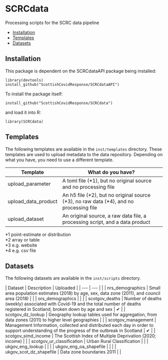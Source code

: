 # SCRCdata

Processing scripts for the SCRC data pipeline

* [Installation](#installation)
* [Templates](#templates)
* [Datasets](#datasets)



## Installation

This package is dependent on the SCRCdataAPI package being installed:

```{r}
library(devtools)
install_github("ScottishCovidResponse/SCRCdataAPI")
```

To install the package itself:

```{r}
install_github("ScottishCovidResponse/SCRCdata")
```

and load it into R:

```{r}
library(SCRCdata)
```


## Templates

The following templates are available in the `inst/templates` directory. These templates are used to upload metadata to the data repository. Depending on what you have, you need to use a different template.

| Template                  | What do you have?                                                                            | 
| ---                       | ---                                                                                          |
| upload_parameter          | A toml file (\*1), but no original source and no processing file                             |
| upload_data_product       | An h5 file (\*2), but no original source (\*3), no raw data (\*4), and no processing file    |
| upload_dataset            | An original source, a raw data file, a processing script, and a data product                 |

\*1 point-estimate or distribution  
\*2 array or table  
\*3 e.g. website  
\*4 e.g. csv file  


## Datasets

The following datasets are available in the `inst/scripts` directory.

| Dataset                   | Description                                    | Uploaded |
| ---                       | ---                                            | |
| nrs_demographics          | Small area population estimates (2018) by age, sex, data zone (2011), and council area (2018) | |
| ors_demographics          |                                                | |
| scotgov_deaths            | Number of deaths (weekly) associated with Covid-19 and the total number of deaths registered in Scotland, broken down by age and sex | ✔︎ |
| scotgov_dz_lookup         | Geography lookup tables used for aggregation, from data zones (2011) to higher level geographies | |
| scotgov_management        | Management Information, collected and distributed each day in order to support understanding of the progress of the outbreak in Scotland | ✔︎ |
| scotgov_simd_income       | The Scottish Index of Multiple Deprivation (2020; income) | |
| scotgov_ur_classification | Urban Rural Classification                     | |
| ukgov_eng_lookup          |                                                | |
| ukgov_eng_oa_shapefile    |                                                | |
| ukgov_scot_dz_shapefile   | Data zone boundaries 2011                      | |
